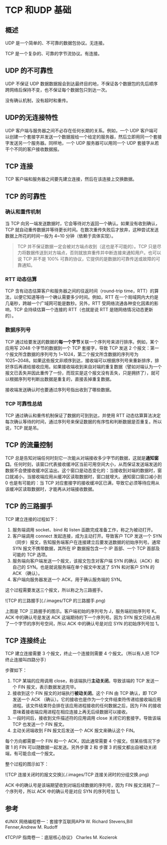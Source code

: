 # TCP 和UDP 基础 

## 概述

UDP 是一个简单的、不可靠的数据包协议。无连接。

TCP 是一个复杂的、可靠的字节流协议。有连接。

## UDP 的不可靠性

UDP 不保证 UDP 数据数据报会到达最终目的地，不保证各个数据包的先后顺序跨网络后保持不变，也不保证每个数据包只到达一次。

没有确认机制，没有超时和重传。

## UDP的无连接特性

UDP 客户端与服务器之间不必存在任何长期的关系。例如，一个 UDP 客户端可以创建一个套接字并发送一个数据报给一个给定的服务器，然后立即用同一个套接字发送另一个服务器。同样地，一个 UDP 服务器可以用同一个 UDP 套接字从若干个不同的客户接收数据报。

## TCP 连接

TCP 客户端和服务器之间要先建立连接，然后在该连接上交换数据。

## TCP 的可靠性

### 确认和重传机制

当 TCP 向另一端发送数据时，它会等待对方返回一个确认。如果没有收到确认，TCP 就自动重传数据并等待更长时间。在数次重传失败后才放弃，这种尝试发送数据上所花的时间一般为 4~10 分钟（依赖于具体实现）。

>   TCP 并不保证数据一定会被对方端点收到（这也是不可能的）。TCP 只是尽力将数据传送到对方端点，否则就放弃重传并中断连接来通知用户。也可以说 TCP 并不是 100% 可靠的协议，它提供的是数据的可靠传送或故障的可靠通知。

### RTT 动态估算

TCP 含有动态估算客户和服务器之间的往返时间（round-trip time，RTT）的算法，以便它知道等待一个确认需要多少时间。例如，RTT 在一个局域网内大约是几毫秒，跨越一个广域网可能是数秒。另外，RTT 受网络流通各种变化因素的影响，TCP 会持续估算一个连接的 RTT（也就是说 RTT 是随网络情况动态更新的）。

### 数据序列号

TCP 通过给要发送的数据的**每一个字节**关联一个序列号来进行排序。例如，某个应用写 2048 个字节的数据到一个 TCP 套接字，导致 TCP 发送 2 个报文：第一个报文所含数据的序列号为 1~1024，第二个报文所含数据的序列号为 1025~2048。如果这些报文非顺序到达，接收端可以根据序列号来重新排序，排好序后再递给接收应用。如果接收端收到来自对端的重复数据（譬如对端认为一个报文已丢失并因此重传了一份，而现实是这个报文没有丢失，只是拥挤了），就可以根据序列号判断出数据是重复的，直接丢掉重复数据。

接收端发送确认时也要通过序列号指出收到了哪些数据。

### TCP 可靠性总结

TCP 通过确认和重传机制保证了数据的可到到达，并使用 RTT 动态估算算法决定每次确认等待的时间，通过序列号来保证数据的有序性和判断数据是否重复。所以说，TCP 就是吊。

## TCP 的流量控制

TCP 总是告知对端任何时刻它一次能从对端接收多少字节的数据，这就是**通知窗口**。任何时刻，该窗口代表接收缓冲区当前可用空间大小，从而保证发送端发送的数据不会使接收缓冲区溢出。这个窗口是动态变化的：当接收到对端的数据时，窗口就减小，当接收端应用从缓冲区读取数据时，窗口就增大。通知窗口窗口减小到 0 也是有可能的：当 TCP 对应套接字的接收缓冲区已满，导致它必须等待应用从该缓冲区读取数据时，才能再从对端接收数据。

## TCP 的三路握手

TCP 建立连接的过程如下：

1.  服务端调用 socket、bind 和 listen 函数完成准备工作，称之为被动打开。
2.  客户端调用 connect 发起连接，成为主动打开。导致客户 TCP 发送一个 SYN（同步）报文，告知服务端客户在连接建立后要发送数据的初始序列号。通常 SYN 报文不携带数据，其所在 IP 数据报包含一个 IP 首部、一个 TCP 首部及可能的 TCP 选项。
3.  服务端向客户端发送一个报文，该报文包含对客户端 SYN 的确认（ACK）和自己的 SYN。也是就说服务端在单个报文中发送了 SYN 和对客户 SYN 的 ACK （确认）。
4.  客户端向服务器发送一个 ACK，用于确认服务端的 SYN。

这个过程需要发送三个报文，所以称之为三路握手。

![TCP 的三路握手](./.images/TCP 的三路握手.png)

上图是 TCP 三路握手的图示。客户端初始的序列号为 J，服务端初始序列号 K。ACK 中的确认号是发送 ACK 这端期待的下一个序列号。因为 SYN 报文已经占用了一个字节的序列号空间，所以 ACK 中的确认号是对应 SYN 的初始序列号加 1。

## TCP 连接终止

TCP 建立连接需要 3 个报文，终止一个连接则需要 4 个报文。（所以有人把 TCP 终止连接叫四路分手）

步骤如下：

1.  TCP 某端的应用调用 close，称该端执行**主动关闭**。导致该端的 TCP 发送一个 FIN 报文，表示数据发送完毕。
2.  接收到这个 FIN 报文的对端执行**被动关闭**。这个 FIN 由 TCP 确认，即 TCP 发送一个 ACK （确认）。它的接收也是作为一个文件结束符传递给接收端应用进程。该文件结束符会排在该应用进程接收的任何数据之后，因为 FIN 的接收意味着接收端应用进程在相应连接上再无后续数据可以接收。
3.  一段时间后，接收到文件描述符的应用调用 close 关闭它的套接字。导致该端 TCP 也发送一个 FIN 报文。
4.  主动关闭端收到 FIN 报文后发送一个 ACK 报文来确认这个 FIN。

每个方向都需要一个 FIN 和一个 ACK，因此通常需要 4 个报文。但某些情况下步骤 1 的 FIN 可以随数据一起发送。另外步骤 2 和 步骤 3 的报文都出自被动关闭端，有可能合成一个报文。

整个过程的图示如下：

![TCP 连接关闭时的报文交换](./.images/TCP 连接关闭时的分组交换.png)

ACK 中的确认号是该端期望收到对端后续数据的序列号，因为 FIN 报文消耗了一个序列号，所以 ACK 中的确认号是对应 SYN 的序列号加 1。

## 参考

《UNIX 网络编程卷一：套接字互联网API》 W. Richard Stevens,Bill Fenner,Andrew M. Rudoff

《TCP/IP 指南卷一：底层核心协议》 Charles M. Kozierok